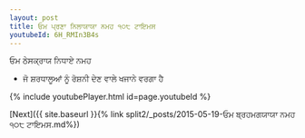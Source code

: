 ```yaml
---
layout: post
title: ਓਮ ਪ੍ਰਣਾ ਨਿਲਾਯਾਯਾ ਨਮਹ ੧੦੮ ਟਾਇਮਸ
youtubeId: 6H_RMIn3B4s
---
```

 
 
 ਓਮ ਠੇਸਕ੍ਰਾਯ ਨਿਧਾਏ ਨਮਹ  
 
 -  ਜੋ ਸ਼ਰਧਾਲੂਆਂ ਨੂੰ ਰੋਸ਼ਨੀ ਦੇਣ ਵਾਲੇ ਖਜਾਨੇ ਵਰਗਾ ਹੈ 
 
  
 
  
 
 
 
 
 
 


{% include youtubePlayer.html id=page.youtubeId %}
 
[Next]({{ site.baseurl }}{% link  split2/_posts/2015-05-19-ਓਮ ਬ੍ਰਹਮਗਯਾਯਾ ਨਮਹ ੧੦੮ ਟਾਇਮਸ.md%})
 
